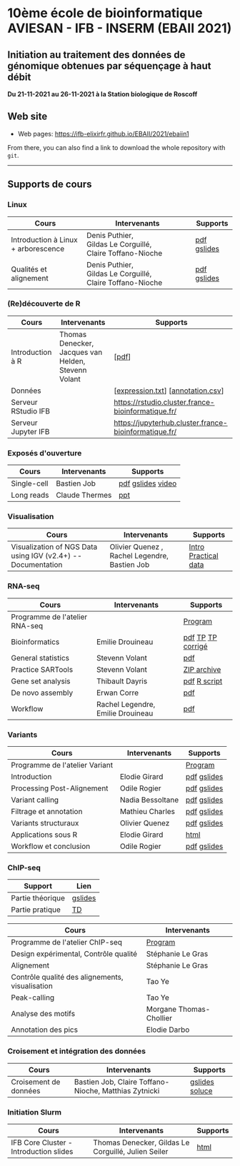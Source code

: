 
# 10ème école de bioinformatique AVIESAN - IFB - INSERM (EBAII 2021)

## Initiation au traitement des données de génomique obtenues par séquençage à haut débit

**Du 21-11-2021 au 26-11-2021 à la Station biologique de Roscoff**


## Web site

- Web pages: <https://ifb-elixirfr.github.io/EBAII/2021/ebaiin1>

From there, you can also find a link to download the whole repository with `git`.

****

## Supports de cours
### Linux

| Cours | Intervenants | Supports |
|----------------------------------|--------------|----------|
| Introduction à Linux + arborescence| Denis Puthier, Gildas Le Corguillé, Claire Toffano-Nioche |  [pdf](intro_linux/1-presentation_linux_quick_2021.pdf) [gslides](https://docs.google.com/presentation/d/19Z96DlG41kd0e3B86HP-oNCVfDJekR84F_gNaTdcF1I/edit?usp=sharing) |
| Qualités et alignement | Denis Puthier, Gildas Le Corguillé, Claire Toffano-Nioche | [pdf](intro_linux/2-pre_processessing_and_mapping_2021.pdf) [gslides](https://docs.google.com/presentation/d/1RMfu1FxqRz1EC_2BnHH3e_xLyMCcppfjUE2G4BHFq8A/edit?usp=sharing) |

### (Re)découverte de R

| Cours | Intervenants | Supports |
|-----------------------|--------------|-------------------------------------|
| Introduction à R | Thomas Denecker, Jacques van Helden, Stevenn Volant | [[pdf](intro_R/Intro_R_2021.pdf)] |
| Données | | [[expression.txt](intro_R/expression.txt)] [[annotation.csv](intro_R/annotation.csv)] |
| Serveur RStudio IFB | | <https://rstudio.cluster.france-bioinformatique.fr/> |
| Serveur Jupyter IFB | | <https://jupyterhub.cluster.france-bioinformatique.fr/> |

### Exposés d'ouverture

| Cours | Intervenants | Supports |
|----------------------------------|--------------|----------|
| Single-cell | Bastien Job | [pdf](single_cell/Intro_Single-Cell_20211122.pdf) [gslides](https://drive.google.com/file/d/1eFYJ-kRoUnYg_iCZG5pLd6zFDT6br0V8/view?usp=sharing) [video](single_cell/Droplet-based-microfluidics-ESPCI-LBC-SingleCell.mp4) |
| Long reads | Claude Thermes | [ppt](long_reads/20201006_THERMES_ROSCOFF9_V3.pptx) |

### Visualisation

| Cours | Intervenants | Supports |
|----------------------------------|--------------|----------|
| Visualization of NGS Data using IGV (v2.4+) -- Documentation | Olivier Quenez , Rachel Legendre, Bastien Job| [Intro](IGV/IGV.html) [Practical](IGV/IGV_practical.html) [data](IGV/data_igv.zip) |


### RNA-seq

| Cours | Intervenants | Supports |
|----------------------------------|------------------|----------|
| Programme de l'atelier RNA-seq | |  [Program](RNAseq/README.md) |
| Bioinformatics | Emilie Drouineau | [pdf](https://ifb-elixirfr.github.io/EBAII/2020/RNA-seq/EBAI2020_RNAseq.pdf) [TP](https://ifb-elixirfr.github.io/EBAII/2020/RNA-seq/runme.sh) [TP corrigé](https://ifb-elixirfr.github.io/EBAII/2020/RNA-seq/runme_corrected.sh)|
| General statistics | Stevenn Volant | [pdf](RNAseq/RNASeq_differential_analysis.pdf) |
| Practice SARTools | Stevenn Volant | [ZIP archive](RNAseq/Practice_SARTools.zip) |
| Gene set analysis | Thibault Dayris | [pdf](https://github.com/IFB-ElixirFr/EBAII/blob/master/2021/ebaiin1/RNAseq/GSEA_Theory.pdf) [R script](https://github.com/IFB-ElixirFr/EBAII/blob/master/2021/ebaiin1/RNAseq/GSEA_TP.R)|
| De novo assembly | Erwan Corre | [pdf](RNAseq/RNASeq_denovo_EBAII2021_red.pdf)  |
| Workflow | Rachel Legendre, Emilie Drouineau | [pdf](RNAseq/RNA-Workflow_Conclusion.pdf)  |

### Variants

| Cours | Intervenants | Supports |
|----------------------------------|------------------|----------|
| Programme de l'atelier Variant | | [Program](DNA-seq/) |
| Introduction  | Elodie Girard |[pdf](DNA-seq/1-Introduction-fastqc-mapping.pdf) [gslides](https://docs.google.com/presentation/d/1y38ostLE1dk5uXeOk9xeXHqq_QkPWBTG/)   |
|  Processing Post-Alignement | Odile Rogier | [pdf](DNA-seq/2-Processing-Post-Alignement.pdf) [gslides](https://docs.google.com/presentation/d/1GwWt6gSLdwVVeCIRKu6R31mBdEHf0XvB) |
| Variant calling | Nadia Bessoltane | [pdf](DNA-seq/3-Variant-calling.pdf) [gslides](https://docs.google.com/presentation/d/1ywn8bB3ejyY0E25VNmIHa5zwn3wKNa3s) |
| Filtrage et annotation | Mathieu Charles | [pdf](DNA-seq/4-Filtrage-Annotation.pdf) [gslides](https://docs.google.com/presentation/d/1msBwblYTor0fJknQ8WKIDu34y3NVs_fV) |
| Variants structuraux | Olivier Quenez | [pdf](DNA-seq/5-Variants-Structuraux.pdf) [gslides](https://docs.google.com/presentation/d/1xQFztasps08aP8NgEnp1fQpGCQDr7uFY/) |
| Applications sous R | Elodie Girard |[html](DNA-seq/EBAII2021_variants.html)|
| Workflow et conclusion | Odile Rogier | [pdf](DNA-seq/6-Workflow_Conclusion.pdf) [gslides](https://docs.google.com/presentation/d/16NN7wBr4V_hqVyKSN53J8_jzGqelQQH7/) |


### ChIP-seq

| Support | Lien |
|----------------------------------|------------------|
| Partie théorique | [gslides](https://docs.google.com/presentation/d/1v1_yncOrakL0vH_GvykNtuChM6TXI0V9c7pruSe9QOA/edit?usp=sharing) |
| Partie pratique | [TD](chip-seq/hands-on/) |

| Cours | Intervenants |
|----------------------------------|------------------|
| Programme de l'atelier ChIP-seq | [Program](chip-seq/) |
| Design expérimental, Contrôle qualité | Stéphanie Le Gras |
| Alignement | Stéphanie Le Gras |
| Contrôle qualité des alignements, visualisation | Tao Ye |
| Peak-calling | Tao Ye |
| Analyse des motifs | Morgane Thomas-Chollier |
| Annotation des pics | Elodie Darbo |


### Croisement et intégration des données

| Cours | Intervenants | Supports |
|----------------------------------|------------------|----------|
| Croisement de données | Bastien Job, Claire Toffano-Nioche, Matthias Zytnicki | [gslides](https://docs.google.com/presentation/d/1IE8uBw0NPEliLF79s7hV1T2LaRLxoYzBttWn6B_4pPI/edit?usp=sharing) [soluce](https://docs.google.com/document/d/1oHT_OfGeAMB-61igEoXfC0JhqJMD0dowlvNX6cv8C1Y/edit?usp=sharing) |

### Initiation Slurm

| Cours | Intervenants | Supports |
|----------------------------------|------------------|----------|
| IFB Core Cluster - Introduction slides | Thomas Denecker, Gildas Le Corguillé, Julien Seiler |[html](https://ifb-elixirfr.gitlab.io/cluster/trainings/slurm/index.html#1) |
